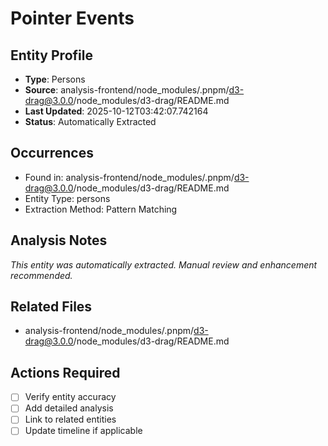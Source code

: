 # Pointer Events

## Entity Profile
- **Type**: Persons
- **Source**: analysis-frontend/node_modules/.pnpm/d3-drag@3.0.0/node_modules/d3-drag/README.md
- **Last Updated**: 2025-10-12T03:42:07.742164
- **Status**: Automatically Extracted

## Occurrences
- Found in: analysis-frontend/node_modules/.pnpm/d3-drag@3.0.0/node_modules/d3-drag/README.md
- Entity Type: persons
- Extraction Method: Pattern Matching

## Analysis Notes
*This entity was automatically extracted. Manual review and enhancement recommended.*

## Related Files
- analysis-frontend/node_modules/.pnpm/d3-drag@3.0.0/node_modules/d3-drag/README.md

## Actions Required
- [ ] Verify entity accuracy
- [ ] Add detailed analysis
- [ ] Link to related entities
- [ ] Update timeline if applicable
